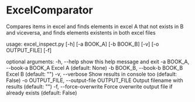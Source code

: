 # ExcelComparator
Compares items in excel and finds elements in excel A that not exists in B and viceversa, and finds elements existents in both excel files

usage: excel_inspect.py [-h] [-a BOOK_A] [-b BOOK_B] [-v] [-o OUTPUT_FILE] [-f]

optional arguments:
  -h, --help            show this help message and exit
  -a BOOK_A, --book-a BOOK_A
                        Excel A (default: None)
  -b BOOK_B, --book-b BOOK_B
                        Excel B (default: "")
  -v, --verbose         Show results in console too (default: False)
  -o OUTPUT_FILE, --output-file OUTPUT_FILE
                        Output filename with results (default: "")
  -f, --force-overwrite
                        Force overwrite output file if already exists (default: False)
